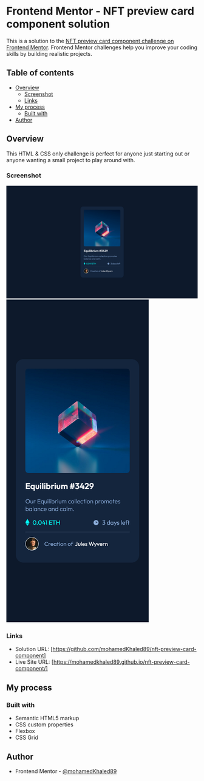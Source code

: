 # Frontend Mentor - NFT preview card component solution

This is a solution to the [NFT preview card component challenge on Frontend Mentor](https://www.frontendmentor.io/challenges/nft-preview-card-component-SbdUL_w0U). Frontend Mentor challenges help you improve your coding skills by building realistic projects. 

## Table of contents

- [Overview](#overview)
  - [Screenshot](#screenshot)
  - [Links](#links)
- [My process](#my-process)
  - [Built with](#built-with)
- [Author](#author)

## Overview

This HTML & CSS only challenge is perfect for anyone just starting out or anyone wanting a small project to play around with.

### Screenshot

![Desktop Design](./Screenshot/desktop-design-1440px.png)
![Mobile Design](./Screenshot/mobile-design-375px.png)

### Links

- Solution URL: [https://github.com/mohamedKhaled89/nft-preview-card-component]
- Live Site URL: [https://mohamedkhaled89.github.io/nft-preview-card-component/]

## My process

### Built with

- Semantic HTML5 markup
- CSS custom properties
- Flexbox
- CSS Grid

## Author

- Frontend Mentor - [@mohamedKhaled89](https://www.frontendmentor.io/profile/mohamedKhaled89)